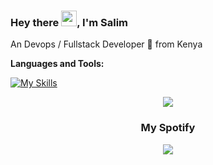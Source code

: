 ### Hey there <img src="https://media.giphy.com/media/hvRJCLFzcasrR4ia7z/giphy.gif" width="25px">, I'm Salim

An Devops / Fullstack Developer 🚀 from Kenya

**Languages and Tools:**


[![My Skills](https://skillicons.dev/icons?i=aws,azure,docker,terraform,jenkins,kubernetes,mysql,react,nextjs,django,ruby,postgres,tailwind,javascript&perline=7)](https://skillicons.dev)

<div align=center >
<img src="https://readme-typing-svg.herokuapp.com?font=Pacifico&size=25&color=FFFFFF&center=true&lines=Hey+👋%2C+I'm+Salim+Mwatsefu.;DevOps+Engineer+/+Full+Stack+Dev;."
/>
  
### My Spotify
<p>
  <a href="https://spotify-github-profile.kittinanx.com/api/view?uid=tkodyqapd40c3d0tfoadra67i&redirect=true">
    <img src="https://spotify-github-profile.kittinanx.com/api/view?uid=tkodyqapd40c3d0tfoadra67i&cover_image=true&theme=novatorem&bar_color=53b14f&bar_color_cover=false"/>
  </a>
  </p>
  </div>
